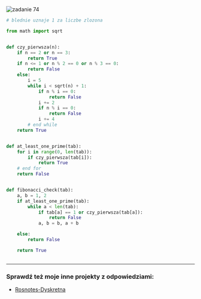 <picture>
  <source srcset="../../srt/zbior_zadan/74.png" media="(prefers-color-scheme: light)">
  <source srcset="../../srt/zbior_zadan/black_74.png" media="(prefers-color-scheme: dark)">
  <img src="../../srt/zbior_zadan/black_74.png" alt="zadanie 74">
</picture>

```python
# blednie uznaje 1 za liczbe zlozona

from math import sqrt


def czy_pierwsza(n):
    if n == 2 or n == 3:
        return True
    if n <= 1 or n % 2 == 0 or n % 3 == 0:
        return False
    else:
        i = 5
        while i < sqrt(n) + 1:
            if n % i == 0:
                return False
            i += 2
            if n % i == 0:
                return False
            i += 4
        # end while
    return True


def at_least_one_prime(tab):
    for i in range(0, len(tab)):
        if czy_pierwsza(tab[i]):
            return True
    # end for
    return False


def fibonacci_check(tab):
    a, b = 1, 2
    if at_least_one_prime(tab):
        while a < len(tab):
            if tab[a] == 1 or czy_pierwsza(tab[a]):
                return False
            a, b = b, a + b

    else:
        return False

    return True



```

---
### Sprawdź też moje inne projekty z odpowiedziami:
- [Rosnotes-Dyskretna](https://github.com/kamilGie/Rosnotes-Dyskretna)
